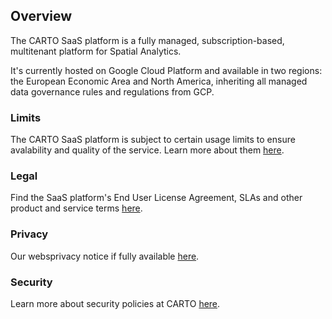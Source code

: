 ## Overview

The CARTO SaaS platform is a fully managed, subscription-based, multitenant platform for Spatial Analytics.

It's currently hosted on Google Cloud Platform and available in two regions: the European Economic Area and North America, inheriting all managed data governance rules and regulations from GCP.

### Limits

The CARTO SaaS platform is subject to certain usage limits to ensure avalability and quality of the service. Learn more about them [here](https://docs.carto.com/limits/).

### Legal

Find the SaaS platform's End User License Agreement, SLAs and other product and service terms [here](https://carto.com/legal).

### Privacy

Our websprivacy notice if fully available [here](https://carto.com/privacy/).

### Security

Learn more about security policies at CARTO [here](https://carto.com/security/).